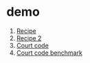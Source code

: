 # demo

1. [Recipe](https://raw.githack.com/alex-kinokon/demo_dx/main/src/recipe.html)
2. [Recipe 2](https://raw.githack.com/alex-kinokon/demo_dx/main/src/recipe2.html)
3. [Court code](https://github.com/alex-kinokon/demo_dx/blob/main/src/court.ts)
4. [Court code benchmark](https://raw.githack.com/alex-kinokon/demo_dx/main/benchmark/results/court.chart.html)
